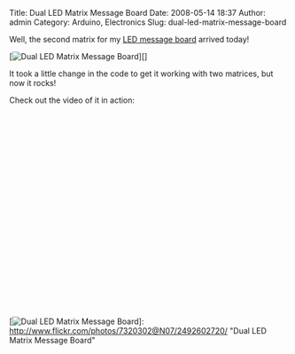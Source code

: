Title: Dual LED Matrix Message Board
Date: 2008-05-14 18:37
Author: admin
Category: Arduino, Electronics
Slug: dual-led-matrix-message-board

Well, the second matrix for my [LED message board][] arrived today!

[![Dual LED Matrix Message Board][]][]

It took a little change in the code to get it working with two matrices,
but now it rocks!

Check out the video of it in action:  

<object width="425" height="355"><param name="movie" value="http://www.youtube.com/v/C1xpVda6cBo&amp;hl=en"></param><param name="wmode" value="transparent"></param><embed src="http://www.youtube.com/v/C1xpVda6cBo&amp;hl=en" type="application/x-shockwave-flash" wmode="transparent" width="425" height="355"></embed></object>

  [LED message board]: http://negativeacknowledge.com/2008/03/12/led-matrix-controller/
  [Dual LED Matrix Message Board]: http://static.flickr.com/2243/2492602720_6b8e9090cc_m.jpg
  [![Dual LED Matrix Message Board][]]: http://www.flickr.com/photos/7320302@N07/2492602720/
    "Dual LED Matrix Message Board"
